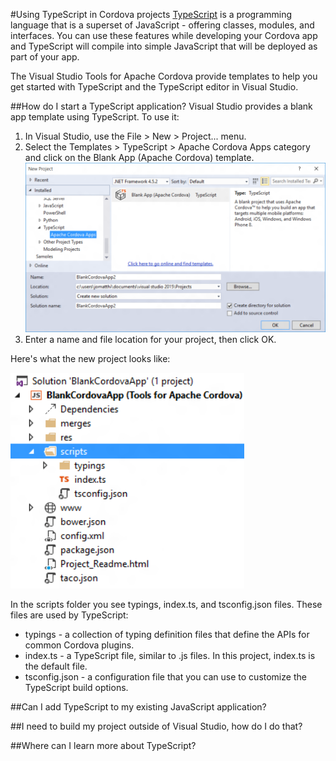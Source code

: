 #Using TypeScript in Cordova projects
[TypeScript](http://www.typescriptlang.org) is a programming language that is a superset of JavaScript - offering classes, modules, and interfaces. You can use these features while developing your Cordova app and TypeScript will compile into simple JavaScript that will be deployed as part of your app.

The Visual Studio Tools for Apache Cordova provide templates to help you get started with TypeScript and the TypeScript editor in Visual Studio.

##How do I start a TypeScript application?
Visual Studio provides a blank app template using TypeScript. To use it:

1. In Visual Studio, use the File > New > Project... menu.
2. Select the Templates > TypeScript > Apache Cordova Apps category and click on the Blank App (Apache Cordova) template.![New TypeScript project template](media\ts-project-template.PNG)
3.  Enter a name and file location for your project, then click OK.

Here's what the new project looks like:

![Solution folder | Project Folder | Folders: merges, res, scripts, www](media\ts-file-structure.png)

In the scripts folder you see typings, index.ts, and tsconfig.json files. These files are used by TypeScript:
* typings - a collection of typing definition files that define the APIs for common Cordova plugins.
* index.ts - a TypeScript file, similar to .js files. In this project, index.ts is the default file.
* tsconfig.json - a configuration file that you can use to customize the TypeScript build options.

##Can I add TypeScript to my existing JavaScript application?

##I need to build my project outside of Visual Studio, how do I do that?

##Where can I learn more about TypeScript?
